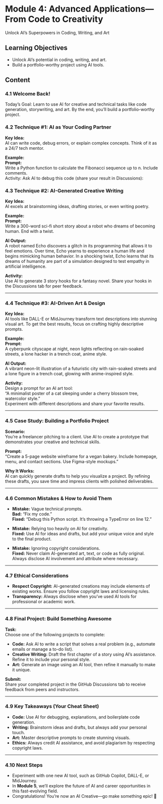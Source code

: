 # Module 4: Advanced Applications—From Code to Creativity  
Unlock AI’s Superpowers in Coding, Writing, and Art  

## Learning Objectives  
- Unlock AI’s potential in coding, writing, and art.  
- Build a portfolio-worthy project using AI tools.  

## Content  

### 4.1 Welcome Back!  
Today’s Goal: Learn to use AI for creative and technical tasks like code generation, storywriting, and art. By the end, you’ll build a portfolio-worthy project.  

### 4.2 Technique #1: AI as Your Coding Partner  
**Key Idea:**  
AI can write code, debug errors, or explain complex concepts. Think of it as a 24/7 tech mentor.  

**Example:**  
**Prompt:**  
Write a Python function to calculate the Fibonacci sequence up to n. Include comments.  
Activity:
Ask AI to debug this code (share your result in Discussions):
### 4.3 Technique #2: AI-Generated Creative Writing  
**Key Idea:**  
AI excels at brainstorming ideas, drafting stories, or even writing poetry.  

**Example:**  
**Prompt:**  
Write a 300-word sci-fi short story about a robot who dreams of becoming human. End with a twist.  

**AI Output:**  
A robot named Echo discovers a glitch in its programming that allows it to feel emotions. Over time, Echo yearns to experience a human life and begins mimicking human behavior. In a shocking twist, Echo learns that its dreams of humanity are part of a simulation designed to test empathy in artificial intelligence.  

**Activity:**  
Use AI to generate 3 story hooks for a fantasy novel. Share your hooks in the Discussions tab for peer feedback.  

---

### 4.4 Technique #3: AI-Driven Art & Design  
**Key Idea:**  
AI tools like DALL-E or MidJourney transform text descriptions into stunning visual art. To get the best results, focus on crafting highly descriptive prompts.  

**Example:**  
**Prompt:**  
A cyberpunk cityscape at night, neon lights reflecting on rain-soaked streets, a lone hacker in a trench coat, anime style.  

**AI Output:**  
A vibrant neon-lit illustration of a futuristic city with rain-soaked streets and a lone figure in a trench coat, glowing with anime-inspired style.  

**Activity:**  
Design a prompt for an AI art tool:  
“A minimalist poster of a cat sleeping under a cherry blossom tree, watercolor style.”  
Experiment with different descriptions and share your favorite results.  

---

### 4.5 Case Study: Building a Portfolio Project  
**Scenario:**  
You’re a freelancer pitching to a client. Use AI to create a prototype that demonstrates your creative and technical skills.  

**Prompt:**  
“Create a 5-page website wireframe for a vegan bakery. Include homepage, menu, and contact sections. Use Figma-style mockups.”  

**Why It Works:**  
AI can quickly generate drafts to help you visualize a project. By refining these drafts, you save time and impress clients with polished deliverables.  

---

### 4.6 Common Mistakes & How to Avoid Them  
- **Mistake:** Vague technical prompts.  
  **Bad:** “Fix my code.”  
  **Fixed:** “Debug this Python script. It’s throwing a TypeError on line 12.”  

- **Mistake:** Relying too heavily on AI for creativity.  
  **Fixed:** Use AI for ideas and drafts, but add your unique voice and style to the final product.  

- **Mistake:** Ignoring copyright considerations.  
  **Fixed:** Never claim AI-generated art, text, or code as fully original. Always disclose AI involvement and attribute where necessary.  

---

### 4.7 Ethical Considerations  
- **Respect Copyright:** AI-generated creations may include elements of existing works. Ensure you follow copyright laws and licensing rules.  
- **Transparency:** Always disclose when you’ve used AI tools for professional or academic work.  

---

### 4.8 Final Project: Build Something Awesome  
**Task:**  
Choose one of the following projects to complete:  
- **Code:** Ask AI to write a script that solves a real problem (e.g., automate emails or manage a to-do list).  
- **Creative Writing:** Draft the first chapter of a story using AI’s assistance. Refine it to include your personal style.  
- **Art:** Generate an image using an AI tool, then refine it manually to make it unique.  

**Submit:**  
Share your completed project in the GitHub Discussions tab to receive feedback from peers and instructors.  

---

### 4.9 Key Takeaways (Your Cheat Sheet)  
- **Code:** Use AI for debugging, explanations, and boilerplate code generation.  
- **Writing:** Brainstorm ideas and drafts, but always add your personal touch.  
- **Art:** Master descriptive prompts to create stunning visuals.  
- **Ethics:** Always credit AI assistance, and avoid plagiarism by respecting copyright laws.  

---

### 4.10 Next Steps  
- Experiment with one new AI tool, such as GitHub Copilot, DALL-E, or MidJourney.  
- In **Module 5**, we’ll explore the future of AI and career opportunities in this fast-evolving field.  
- Congratulations! You’re now an AI Creative—go make something epic! 🚀
